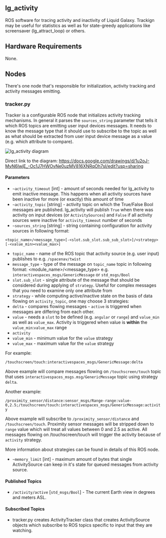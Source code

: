 lg\_activity
---------------

ROS software for tracing activity and inactivity of Liquid Galaxy.
Trackign may be useful for statistics as well as for state-greedy
applications like screensaver (lg_attract_loop) or others.

## Hardware Requirements

None.

## Nodes

There's one node that's responsible for initialization, activity
tracking and activity messages emitting.

### tracker.py

Tracker is a configurable ROS node that initializes activity tracking
mechanisms. In general it parses the `sources_string` parameter that
tells it which ROS topics are emitting user input devices messages. It
needs to know the message type that it should use to subscribe to the
topic as well as what should be extracted from user input device message
as a value (e.g. which attribute to compare).

![lg_activity
diagram](lg_activity.png "lg activity diagram")

Direct link to the diagram:
https://docs.google.com/drawings/d/1u2oJ-MyN6IwjE_-Oc1J7HWOvNe0uzMV816XNRqOh7sI/edit?usp=sharing


#### Parameters

* `~activity_timeout` [int] - amount of seconds needed for lg_activity
  to emit inactive message. This happens when all activity sources have
been inactive for more (or exactly) this amount of time
* `~activity_topic` [string] - activity topic on which the True/False
  Bool messages are published. lg_activity will publish `True` when
there was activity on input devices (or `ActivitySources`) and `False`
if all activity sources were inactive for `activity_timeout` number of
seconds
* `~sources_string` [string] - string containing configuration for
activity sources in following format:

`<topic_name>/<message_type>[-<slot.sub_slot.sub_sub_slot>]/<strategy>[-<value_min><value_max>]`

- `topic_name` - name of the ROS topic that activity source (e.g. user
  input) publishes to e.g. `/spacenav/twist`
- `message_type` - type of the message on `topic_name` topic in
  following format: <module_name>/<message_type> e.g.
`interactivespaces_msgs/GenericMessage` or `std_msgs/Bool`
- `slot.sub_slot` - single attribute of the message that should be
  considered during applying of `strategy`. Useful for complex messages
that you need to examine only one attribute from
- `strategy` - while computing active/inactive state on the basis of
  data flowing on `activity_topic`, one may choose 3 strategies:
 - `delta` - compares flowing messages - `active` is triggered when
   messages are differing from each other.
 - `value` - needs a `slot` to be defined (e.g. `angular` or `range`)
   and `value_min` as well as `value_max`. Activity is triggered when
value is **within** the `value_min`:`value_max` range
 - `activity`
- `value_min` - minimum value for the `value` strategy
- `value_max` - maximum value for the `value` strategy

For example:

`/touchscreen/touch:interactivespaces_msgs/GenericMessage:delta`

Above example will compare messages flowing on `/touchscreen/touch`
topic that uses `interactivespaces_msgs.msg/GenericMessage` topic using
strategy `delta`.

Another example:

`/proximity_sensor/distance:sensor_msgs/Range-range:value-0,2.5;/touchscreen/touch:interactivespaces_msgs/GenericMessage:activity`

Above example will subscribe to `/proximity_sensor/distance` and
`/touchscreen/touch`. Proximity sensor messages will be stripped down to
`range` value which will treat all values between 0 and 2.5 as active.
All messages flowing on /touchscreen/touch will trigger the activity
because of `activity` strategy.

More information about strategies can be found in details of this ROS node.

* `~memory_limit` [int] - maximum amount of bytes that single ActivitySource can keep in it's state for queued messages
from activity source.

#### Published Topics

* `/activity/active` [`std_msgs/Bool`] - The current Earth view in degrees and meters ASL.

#### Subscribed Topics

* tracker.py creates ActivityTracker class that creates ActivitySource
  objects which subscribe to ROS topics specific to input that they are watching.
